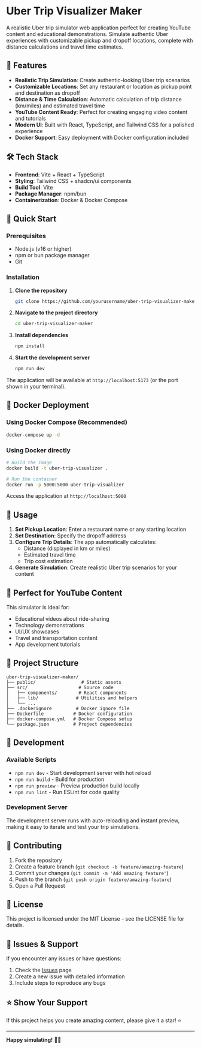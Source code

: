 # Uber Trip Visualizer Maker

A realistic Uber trip simulator web application perfect for creating YouTube content and educational demonstrations. Simulate authentic Uber experiences with customizable pickup and dropoff locations, complete with distance calculations and travel time estimates.

## 🚗 Features

- **Realistic Trip Simulation**: Create authentic-looking Uber trip scenarios
- **Customizable Locations**: Set any restaurant or location as pickup point and destination as dropoff
- **Distance & Time Calculation**: Automatic calculation of trip distance (km/miles) and estimated travel time
- **YouTube Content Ready**: Perfect for creating engaging video content and tutorials
- **Modern UI**: Built with React, TypeScript, and Tailwind CSS for a polished experience
- **Docker Support**: Easy deployment with Docker configuration included

## 🛠️ Tech Stack

- **Frontend**: Vite + React + TypeScript
- **Styling**: Tailwind CSS + shadcn/ui components
- **Build Tool**: Vite
- **Package Manager**: npm/bun
- **Containerization**: Docker & Docker Compose

## 🚀 Quick Start

### Prerequisites

- Node.js (v16 or higher)
- npm or bun package manager
- Git

### Installation

1. **Clone the repository**
   ```bash
   git clone https://github.com/yourusername/uber-trip-visualizer-maker.git
   ```

2. **Navigate to the project directory**
   ```bash
   cd uber-trip-visualizer-maker
   ```

3. **Install dependencies**
   ```bash
   npm install
   ```

4. **Start the development server**
   ```bash
   npm run dev
   ```

The application will be available at `http://localhost:5173` (or the port shown in your terminal).

## 🐳 Docker Deployment

### Using Docker Compose (Recommended)

```bash
docker-compose up -d
```

### Using Docker directly

```bash
# Build the image
docker build -t uber-trip-visualizer .

# Run the container
docker run -p 5000:5000 uber-trip-visualizer
```

Access the application at `http://localhost:5000`

## 📱 Usage

1. **Set Pickup Location**: Enter a restaurant name or any starting location
2. **Set Destination**: Specify the dropoff address
3. **Configure Trip Details**: The app automatically calculates:
   - Distance (displayed in km or miles)
   - Estimated travel time
   - Trip cost estimation
4. **Generate Simulation**: Create realistic Uber trip scenarios for your content

## 🎥 Perfect for YouTube Content

This simulator is ideal for:
- Educational videos about ride-sharing
- Technology demonstrations
- UI/UX showcases
- Travel and transportation content
- App development tutorials

## 📂 Project Structure

```
uber-trip-visualizer-maker/
├── public/                 # Static assets
├── src/                   # Source code
│   ├── components/        # React components
│   ├── lib/              # Utilities and helpers
│   └── ...
├── .dockerignore         # Docker ignore file
├── Dockerfile           # Docker configuration
├── docker-compose.yml   # Docker Compose setup
└── package.json         # Project dependencies
```

## 🔧 Development

### Available Scripts

- `npm run dev` - Start development server with hot reload
- `npm run build` - Build for production
- `npm run preview` - Preview production build locally
- `npm run lint` - Run ESLint for code quality

### Development Server

The development server runs with auto-reloading and instant preview, making it easy to iterate and test your trip simulations.

## 🤝 Contributing

1. Fork the repository
2. Create a feature branch (`git checkout -b feature/amazing-feature`)
3. Commit your changes (`git commit -m 'Add amazing feature'`)
4. Push to the branch (`git push origin feature/amazing-feature`)
5. Open a Pull Request

## 📄 License

This project is licensed under the MIT License - see the LICENSE file for details.

## 🐛 Issues & Support

If you encounter any issues or have questions:
1. Check the [Issues](https://github.com/yourusername/uber-trip-visualizer-maker/issues) page
2. Create a new issue with detailed information
3. Include steps to reproduce any bugs

## ⭐ Show Your Support

If this project helps you create amazing content, please give it a star! ⭐

---

**Happy simulating!** 🚗💨
